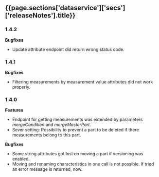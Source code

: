 <h2 id="{{page.sections['dataservice']['secs']['releaseNotes'].anchor}}">{{page.sections['dataservice']['secs']['releaseNotes'].title}}</h2>

<p></p>
<div class="panel panel-primary">
  <div class="panel-heading">
    <span><h3 class="panel-title">1.4.2</h3></span>
    <span style="float: right;"></span>
  </div>
  <div class="panel-body">
    <b>Bugfixes</b><br/>
    <ul><li>Update attribute endpoint did return wrong status code.</li></ul>
  </div>
</div>

<div class="panel panel-primary">
  <div class="panel-heading">
    <span><h3 class="panel-title">1.4.1</h3></span>
    <span style="float: right;"></span>
  </div>
  <div class="panel-body">
    <b>Bugfixes</b><br/>
    <ul><li>Filtering measurements by measurement value attributes did not work properly.</li></ul>
  </div>
</div>

<div class="panel panel-primary">
  <div class="panel-heading">
    <span><h3 class="panel-title">1.4.0</h3></span>
    <span style="float: right;"></span>
  </div>
  <div class="panel-body">
    <b>Features</b><br/>
    <ul>
    <li>Endpoint for getting measurements was extended by parameters <i>mergeCondition</i> and <i>mergeMasterPart</i>.</li>
    <li>Sever setting: Possibility to prevent a part to be deleted if there measurements belong to this part.</li>
    </ul>
  </div>
  <div class="panel-body">
    <b>Bugfixes</b><br/>
    <ul>
    <li>Some string attributes got lost on moving a part if versioning was enabled.</li>
    <li>Moving and renaming characteristics in one call is not possible. If tried an error message is returned, now.</li>
    </ul>
  </div>
</div>